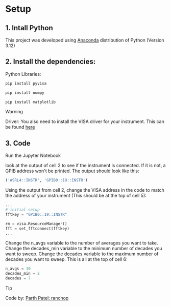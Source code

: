 # Setup 

## 1. Intall Python 
This project was developed using [Anaconda](https://www.anaconda.com/download) distribution of Python (Version 3.12) 

## 2. Install the dependencies:

Python Libraries:
```bash
pip install pyvisa
```
```bash
pip install numpy
```
```bash
pip install matplotlib
```

> [!WARNING]
> Driver: You also need to install the VISA driver for your instrument. This can be found [here](https://www.ni.com/en/support/downloads/drivers/download/packaged.ni-488-2.559044.html)

## 3. Code

Run the Jupyter Notebook

look at the output of cell 2 to see if the instrument is connected. If it is not, a GPIB address won't be printed. The output should look like this:

```python
('ASRL4::INSTR', 'GPIB0::19::INSTR')
```

Using the output from cell 2, change the VISA address in the code to match the address of your instrument (This should be at the top of cell 5):

```python
...
# initial setup 
fftkey = "GPIB0::19::INSTR"

rm = visa.ResourceManager()
fft = set_fftconnect(fftkey)
...
```

Change the n_avgs variable to the number of averages you want to take. Change the decades_min variable to the minimum number of decades you want to sweep. Change the decades variable to the maximum number of decades you want to sweep. This is all at the top of cell 6:

```python
n_avgs = 10
decades_min = 2
decades = 7
```

> [!TIP]
> Code by: [Parth Patel: ranchop](https://github.com/ranchop)